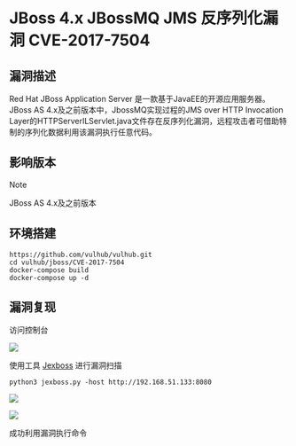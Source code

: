 # JBoss 4.x JBossMQ JMS 反序列化漏洞 CVE-2017-7504

## 漏洞描述

Red Hat JBoss Application Server 是一款基于JavaEE的开源应用服务器。JBoss AS 4.x及之前版本中，JbossMQ实现过程的JMS over HTTP Invocation Layer的HTTPServerILServlet.java文件存在反序列化漏洞，远程攻击者可借助特制的序列化数据利用该漏洞执行任意代码。

## 影响版本

> [!NOTE]
>
> JBoss AS 4.x及之前版本

## 环境搭建

```
https://github.com/vulhub/vulhub.git
cd vulhub/jboss/CVE-2017-7504
docker-compose build
docker-compose up -d
```

## 漏洞复现

访问控制台

![](http://wikioss.peiqi.tech/vuln/jboss-1.png?x-oss-process=image/auto-orient,1/quality,q_90/watermark,image_c2h1aXlpbi9zdWkucG5nP3gtb3NzLXByb2Nlc3M9aW1hZ2UvcmVzaXplLFBfMTQvYnJpZ2h0LC0zOS9jb250cmFzdCwtNjQ,g_se,t_17,x_1,y_10)

使用工具 [Jexboss](https://github.com/joaomatosf/jexboss) 进行漏洞扫描

```
python3 jexboss.py -host http://192.168.51.133:8080
```

![](http://wikioss.peiqi.tech/vuln/jboss-2.png?x-oss-process=image/auto-orient,1/quality,q_90/watermark,image_c2h1aXlpbi9zdWkucG5nP3gtb3NzLXByb2Nlc3M9aW1hZ2UvcmVzaXplLFBfMTQvYnJpZ2h0LC0zOS9jb250cmFzdCwtNjQ,g_se,t_17,x_1,y_10)

![](http://wikioss.peiqi.tech/vuln/jboss-3.png?x-oss-process=image/auto-orient,1/quality,q_90/watermark,image_c2h1aXlpbi9zdWkucG5nP3gtb3NzLXByb2Nlc3M9aW1hZ2UvcmVzaXplLFBfMTQvYnJpZ2h0LC0zOS9jb250cmFzdCwtNjQ,g_se,t_17,x_1,y_10)

成功利用漏洞执行命令

